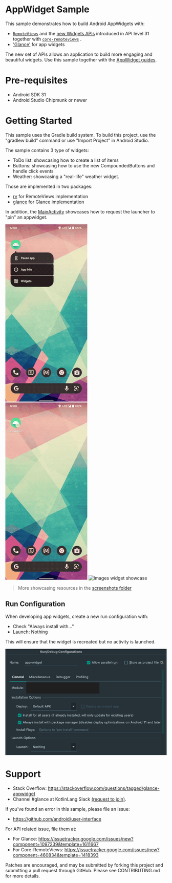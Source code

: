 # AppWidget Sample

This sample demonstrates how to build Android AppWidgets with:

* [`RemoteViews`](https://developer.android.com/reference/android/widget/RemoteViews)
  and the [new Widgets APIs](https://developer.android.com/about/versions/12/features/widgets)
  introduced in API level 31 together with
  [`core-remoteviews`](https://developer.android.com/jetpack/androidx/releases/core#core-remoteviews-1.0.0-alpha03)
  .
* ['Glance'](https://developer.android.com/jetpack/androidx/releases/glance) for app widgets

The new set of APIs allows an application to build more engaging and beautiful widgets. Use this
sample together with the
[AppWidget guides](https://developer.android.com/guide/topics/appwidgets/overview).

# Pre-requisites

* Android SDK 31
* Android Studio Chipmunk or newer

# Getting Started

This sample uses the Gradle build system. To build this project, use the
"gradlew build" command or use "Import Project" in Android Studio.

The sample contains 3 type of widgets:

- ToDo list: showcasing how to create a list of items
- Buttons: showcasing how to use the new CompoundedButtons and handle click events
- Weather: showcasing a "real-life" weather widget.

Those are implemented in two packages:

- [rv](app/src/main/java/com/example/android/appwidget/rv) for RemoteViews implementation
- [glance](app/src/main/java/com/example/android/appwidget/glance) for Glance implementation

In addition, the [MainActivity](app/src/main/java/com/example/android/appwidget/MainActivity.kt)
showcases how to request the launcher to "pin" an appwidget.

<img src="screenshots/todo-gif.gif" width="256px"
alt="TODO widget showcase"
title="Showcase of the TODO widget implementation" />
<img src="screenshots/weather-gif.gif" width="256px"
alt="Weather widget showcase"
title="Showcase of the Weather widget implementation" />
<img src="screenshots/images-gif.gif" width="256px"
alt="Images widget showcase"
title="Showcase of the Images widget implementation" />

> More showcasing resources in the [screenshots folder](screenshots)

## Run Configuration

When developing app widgets, create a new run configuration with:

- Check "Always install with..."
- Launch: Nothing

This will ensure that the widget is recreated but no activity is launched.

<img src="screenshots/run-widget-config.png" width="512px"
alt="screenshot showing run configuration in Android Studio for widgets"
title="screenshot showing run configuration in Android Studio for widgets" />

# Support

- Stack Overflow: https://stackoverflow.com/questions/tagged/glance-appwidget
- Channel #glance at KotlinLang
  Slack [(request to join)](https://surveys.jetbrains.com/s3/kotlin-slack-sign-up).

If you've found an error in this sample, please file an issue:

- https://github.com/android/user-interface

For API related issue, file them at:

- For Glance: https://issuetracker.google.com/issues/new?component=1097239&template=1611667
- For Core-RemoteViews: https://issuetracker.google.com/issues/new?component=460834&template=1418393

Patches are encouraged, and may be submitted by forking this project and submitting a pull request
through GitHub. Please see CONTRIBUTING.md for more details.
